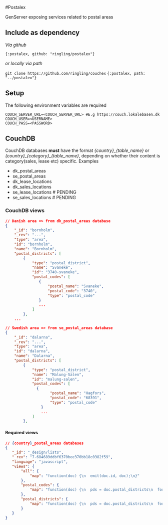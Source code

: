 #Postalex

GenServer exposing services related to postal areas


## Include as dependency
_Via github_

`{:postalex, github: "ringling/postalex"}`

_or locally via path_


`git clone https://github.com/ringling/couchex`
`{:postalex, path: "../postalex"}`

## Setup

The following environment variables are required
```
COUCH_SERVER_URL=<COUCH_SERVER_URL> #E.g https://couch.lokalebasen.dk
COUCH_USER=<USERNAME>
COUCH_PASS=<PASSWORD>
```

## CouchDB

CouchDB databases __must__ have the format *{country}\_{table_name}* or *{country}\_{category}\_{table_name}*, depending on whether their content is category(sales, lease etc) specific. Examples


* dk_postal_areas
* se_postal_areas
* dk_lease_locations
* dk_sales_locations
* se_lease_locations # PENDING
* se_sales_locations # PENDING

### CouchDB views


```json
// Danish area => from dk_postal_areas database
{
	"_id": "bornholm",
	"_rev": "...",
	"type": "area",
	"id": "bornholm",
	"name": "Bornholm",
	"postal_districts": [
		{
			"type": "postal_district",
			"name": "Svaneke",
			"id": "3740-svaneke",
			"postal_codes": [
			   {
			       "postal_name": "Svaneke",
			       "postal_code": "3740",
			       "type": "postal_code"
			   }
			   ...
			]
		},
	...

```

```json
// Swedish area => from se_postal_areas database
{
	"_id": "dalarna",
	"_rev": "...",
	"type": "area",
	"id": "dalarna",
	"name": "Dalarna",
	"postal_districts": [
		{
			"type": "postal_district",
			"name": "Malung-Sälen",
			"id": "malung-salen",
			"postal_codes": [
			  {
					"postal_name": "Hagfors",
					"postal_code": "68391",
					"type": "postal_code"
				}
				...
			]
		},
```

#### Required views

```json
// {country}_postal_areas databases
{
   "_id": "_design/lists",
   "_rev": "7-684689ddbf6370bee370bb18c0382f59",
   "language": "javascript",
   "views": {
       "all": {
           "map": "function(doc) {\n  emit(doc.id, doc);\n}"
       },
       "postal_codes": {
           "map": "function(doc) {\n  pds = doc.postal_districts\n  for(i=0;i<pds.length;i++){\n    pcs = pds[i].postal_codes\n    for(j=0;j<pcs.length;j++){\n      data = { postal_name: pcs[j].postal_name, postal_code: pcs[j].postal_code, type: pcs[j].type, postal_district_id: pds[i].id}\n      emit(pcs[j].postal_code, data );\n    }\n  }\n}"
       },
       "postal_districts": {
           "map": "function(doc) {\n  pds = doc.postal_districts\n  for(i=0;i<pds.length;i++){\n    pd = pds[i]\n    emit(pd.id, {id: pd.id, name: pd.name, slug: pd.slug, key: pd.key } );\n  }\n}"
       }
   }
}
```

